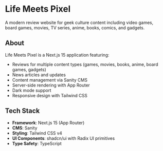 # Life Meets Pixel

A modern review website for geek culture content including video games, board games, movies, TV series, anime, books, comics, and gadgets.

## About

Life Meets Pixel is a Next.js 15 application featuring:

- Reviews for multiple content types (games, movies, books, anime, board games, gadgets)
- News articles and updates
- Content management via Sanity CMS
- Server-side rendering with App Router
- Dark mode support
- Responsive design with Tailwind CSS

## Tech Stack

- **Framework**: Next.js 15 (App Router)
- **CMS**: Sanity
- **Styling**: Tailwind CSS v4
- **UI Components**: shadcn/ui with Radix UI primitives
- **Type Safety**: TypeScript

